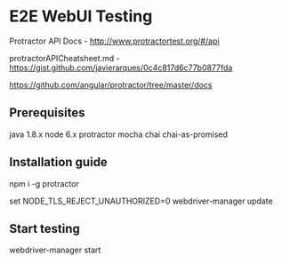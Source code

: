 # E2E WebUI Testing
Protractor API Docs - http://www.protractortest.org/#/api

protractorAPICheatsheet.md - https://gist.github.com/javierarques/0c4c817d6c77b0877fda

https://github.com/angular/protractor/tree/master/docs

## Prerequisites
java 1.8.x
node 6.x
protractor
mocha
chai
chai-as-promised

## Installation guide
npm i -g protractor

set NODE_TLS_REJECT_UNAUTHORIZED=0
webdriver-manager update

## Start testing
webdriver-manager start
